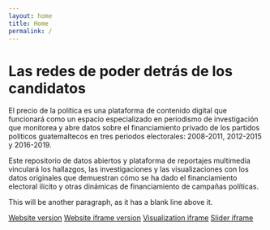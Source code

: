 ```yaml
---
layout: home
title: Home
permalink: /
---
```


# Las redes de poder detrás de los candidatos

El precio de la política es una plataforma de contenido digital que funcionará como un espacio especializado en periodismo de investigación que monitorea y abre datos sobre el financiamiento privado de los partidos políticos guatemaltecos en tres periodos electorales: 2008-2011, 2012-2015 y 2016-2019.

Este repositorio de datos abiertos y plataforma de reportajes multimedia vinculará los hallazgos, las investigaciones y las visualizaciones con los datos originales que demuestran cómo se ha dado el financiamiento electoral ilícito y otras dinámicas de financiamiento de campañas políticas. 

This will be another paragraph, as it has a blank line above it.

[Website version](https://towerbuilder.projectpoder.org/)
[Website iframe version](https://towerbuilder.projectpoder.org/?iframe)
[Visualization iframe](https://towerbuilder.projectpoder.org/iframe-visualization/)
[Slider iframe](https://towerbuilder.projectpoder.org/iframe-slider/)
